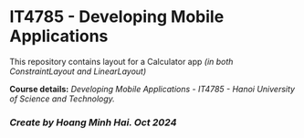 # IT4785 - Developing Mobile Applications

This repository contains layout for a Calculator app _(in both ConstraintLayout and LinearLayout)_ 

**Course details:** _Developing Mobile Applications - IT4785 - Hanoi University of Science and Technology._

### _Create by Hoang Minh Hai. Oct 2024_
